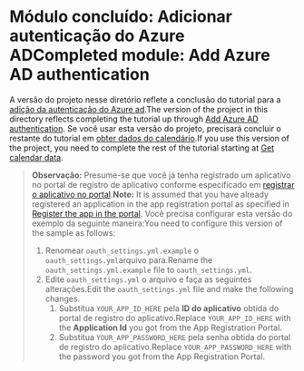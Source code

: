 # <a name="completed-module-add-azure-ad-authentication"></a><span data-ttu-id="0550d-101">Módulo concluído: Adicionar autenticação do Azure AD</span><span class="sxs-lookup"><span data-stu-id="0550d-101">Completed module: Add Azure AD authentication</span></span>

<span data-ttu-id="0550d-102">A versão do projeto nesse diretório reflete a conclusão do tutorial para a [adição da autenticação do Azure ad](https://docs.microsoft.com/graph/training/python-tutorial?tutorial-step=3).</span><span class="sxs-lookup"><span data-stu-id="0550d-102">The version of the project in this directory reflects completing the tutorial up through [Add Azure AD authentication](https://docs.microsoft.com/graph/training/python-tutorial?tutorial-step=3).</span></span> <span data-ttu-id="0550d-103">Se você usar esta versão do projeto, precisará concluir o restante do tutorial em [obter dados do calendário](https://docs.microsoft.com/graph/training/python-tutorial?tutorial-step=4).</span><span class="sxs-lookup"><span data-stu-id="0550d-103">If you use this version of the project, you need to complete the rest of the tutorial starting at [Get calendar data](https://docs.microsoft.com/graph/training/python-tutorial?tutorial-step=4).</span></span>

> <span data-ttu-id="0550d-104">**Observação:** Presume-se que você já tenha registrado um aplicativo no portal de registro de aplicativo conforme especificado em [registrar o aplicativo no portal](https://docs.microsoft.com/graph/training/python-tutorial?tutorial-step=2).</span><span class="sxs-lookup"><span data-stu-id="0550d-104">**Note:** It is assumed that you have already registered an application in the app registration portal as specified in [Register the app in the portal](https://docs.microsoft.com/graph/training/python-tutorial?tutorial-step=2).</span></span> <span data-ttu-id="0550d-105">Você precisa configurar esta versão do exemplo da seguinte maneira:</span><span class="sxs-lookup"><span data-stu-id="0550d-105">You need to configure this version of the sample as follows:</span></span>
>
> 1. <span data-ttu-id="0550d-106">Renomear `oauth_settings.yml.example` o `oauth_settings.yml`arquivo para.</span><span class="sxs-lookup"><span data-stu-id="0550d-106">Rename the `oauth_settings.yml.example` file to `oauth_settings.yml`.</span></span>
> 1. <span data-ttu-id="0550d-107">Edite `oauth_settings.yml` o arquivo e faça as seguintes alterações.</span><span class="sxs-lookup"><span data-stu-id="0550d-107">Edit the `oauth_settings.yml` file and make the following changes.</span></span>
>     1. <span data-ttu-id="0550d-108">Substitua `YOUR_APP_ID_HERE` pela **ID do aplicativo** obtida do portal de registro do aplicativo.</span><span class="sxs-lookup"><span data-stu-id="0550d-108">Replace `YOUR_APP_ID_HERE` with the **Application Id** you got from the App Registration Portal.</span></span>
>     1. <span data-ttu-id="0550d-109">Substitua `YOUR_APP_PASSWORD_HERE` pela senha obtida do portal de registro do aplicativo.</span><span class="sxs-lookup"><span data-stu-id="0550d-109">Replace `YOUR_APP_PASSWORD_HERE` with the password you got from the App Registration Portal.</span></span>